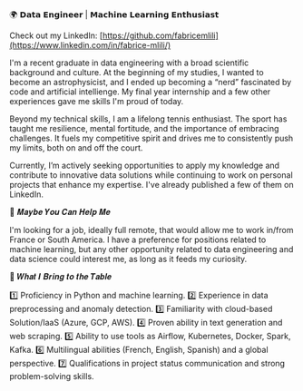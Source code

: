 🌍 𝗗𝗮𝘁𝗮 𝗘𝗻𝗴𝗶𝗻𝗲𝗲𝗿 | 𝗠𝗮𝗰𝗵𝗶𝗻𝗲 𝗟𝗲𝗮𝗿𝗻𝗶𝗻𝗴 𝗘𝗻𝘁𝗵𝘂𝘀𝗶𝗮𝘀𝘁

Check out my LinkedIn: [https://github.com/fabricemlili](https://www.linkedin.com/in/fabrice-mlili/)

I'm a recent graduate in data engineering with a broad scientific background and culture. At the beginning of my studies, I wanted to become an astrophysicist, and I ended up becoming a “nerd” fascinated by code and artificial intellienge. My final year internship and a few other experiences gave me skills I'm proud of today.

Beyond my technical skills, I am a lifelong tennis enthusiast. The sport has taught me resilience, mental fortitude, and the importance of embracing challenges. It fuels my competitive spirit and drives me to consistently push my limits, both on and off the court.

Currently, I’m actively seeking opportunities to apply my knowledge and contribute to innovative data solutions while continuing to work on personal projects that enhance my expertise. I've already published a few of them on LinkedIn.

🤝 𝑴𝒂𝒚𝒃𝒆 𝒀𝒐𝒖 𝑪𝒂𝒏 𝑯𝒆𝒍𝒑 𝑴𝒆

I'm looking for a job, ideally full remote, that would allow me to work in/from France or South America. I have a preference for positions related to machine learning, but any other opportunity related to data engineering and data science could interest me, as long as it feeds my curiosity.

🚀 𝑾𝒉𝒂𝒕 𝑰 𝑩𝒓𝒊𝒏𝒈 𝒕𝒐 𝒕𝒉𝒆 𝑻𝒂𝒃𝒍𝒆

1️⃣ Proficiency in Python and machine learning.
2️⃣ Experience in data preprocessing and anomaly detection.
3️⃣ Familiarity with cloud-based Solution/IaaS (Azure, GCP, AWS).
4️⃣ Proven ability in text generation and web scraping.
5️⃣ Ability to use tools as Airflow, Kubernetes, Docker, Spark, Kafka.
6️⃣ Multilingual abilities (French, English, Spanish) and a global perspective.
7️⃣ Qualifications in project status communication and strong problem-solving skills.
